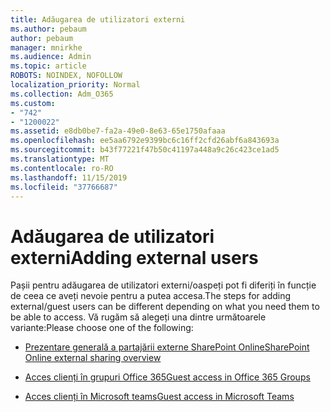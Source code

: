 ```yaml
---
title: Adăugarea de utilizatori externi
ms.author: pebaum
author: pebaum
manager: mnirkhe
ms.audience: Admin
ms.topic: article
ROBOTS: NOINDEX, NOFOLLOW
localization_priority: Normal
ms.collection: Adm_O365
ms.custom:
- "742"
- "1200022"
ms.assetid: e8db0be7-fa2a-49e0-8e63-65e1750afaaa
ms.openlocfilehash: ee5aa6792e9399bc6c16ff2cfd26abf6a843693a
ms.sourcegitcommit: b43f77221f47b50c41197a448a9c26c423ce1ad5
ms.translationtype: MT
ms.contentlocale: ro-RO
ms.lasthandoff: 11/15/2019
ms.locfileid: "37766687"
---
```

# <a name="adding-external-users"></a><span data-ttu-id="d9561-102">Adăugarea de utilizatori externi</span><span class="sxs-lookup"><span data-stu-id="d9561-102">Adding external users</span></span>

<span data-ttu-id="d9561-103">Pașii pentru adăugarea de utilizatori externi/oaspeți pot fi diferiți în funcție de ceea ce aveți nevoie pentru a putea accesa.</span><span class="sxs-lookup"><span data-stu-id="d9561-103">The steps for adding external/guest users can be different depending on what you need them to be able to access.</span></span> <span data-ttu-id="d9561-104">Vă rugăm să alegeți una dintre următoarele variante:</span><span class="sxs-lookup"><span data-stu-id="d9561-104">Please choose one of the following:</span></span>
  
- [<span data-ttu-id="d9561-105">Prezentare generală a partajării externe SharePoint Online</span><span class="sxs-lookup"><span data-stu-id="d9561-105">SharePoint Online external sharing overview</span></span>](https://docs.microsoft.com/sharepoint/external-sharing-overview)

- [<span data-ttu-id="d9561-106">Acces clienți în grupuri Office 365</span><span class="sxs-lookup"><span data-stu-id="d9561-106">Guest access in Office 365 Groups</span></span>](https://support.office.com/en-gb/article/guest-access-in-office-365-groups-bfc7a840-868f-4fd6-a390-f347bf51aff6)

- [<span data-ttu-id="d9561-107">Acces clienți în Microsoft teams</span><span class="sxs-lookup"><span data-stu-id="d9561-107">Guest access in Microsoft Teams</span></span>](https://docs.microsoft.com/microsoftteams/guest-access-checklist)
